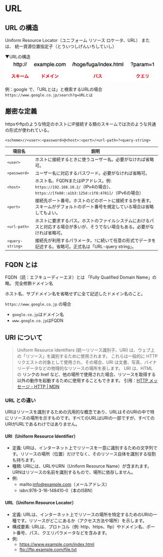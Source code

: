 # URL
## URL の構造
Uniform Resource Locator（ユニフォーム リソース ロケータ、URL）
または、
統一資源位置指定子（とういつしげんいちしていし）

▼URLの構造
![URLの構造](image/url.drawio.png)

例：google で、「URLとは」と検索するURLの場合
`https://www.google.co.jp/search?q=URLとは`


## 厳密な定義
httpsやftpのような特定のホストにIP接続する類のスキームでは次のような共通の形式が使われている。

`<scheme>//<user>:<password>@<host>:<port>/<url-path>?<query-string>`

| 項目名           | 説明                                                                                                                            |
| ---------------- | ------------------------------------------------------------------------------------------------------------------------------- |
| `<user>`         | ホストに接続するときに使うユーザー名。必要がなければ省略可。                                                                    |
| `<password>`     | ユーザー名に対応するパスワード。必要がなければ省略可。                                                                          |
| `<host>`         | ホスト名、FQDNまたはIPアドレス。例: `https://192.168.10.2/`（IPv4の場合）、`https://[fe80::a1b3:125d:c1f8:4781]/`（IPv6の場合） |
| `<port>`         | 接続先ポート番号。ホストのどのポートに接続するかを表す。スキームがデフォルトのポート番号を規定している場合は省略してもよい。    |
| `<url-path>`     | ホストに要求するパス。ホストのファイルシステムにおけるパスと対応する場合が多いが、そうでない場合もある。必要がなければ省略可。  |
| `<query-string>` | 接続先が利用するパラメータ。`?`に続いて任意の形式でデータを記述する。省略可。正式名は「URL-query string」。                     |

## FQDN とは
FQDN（読：エフキューディーエヌ）とは
「Fully Qualified Domain Name」の略。
完全修飾ドメイン名

ホスト名、サブドメイン名を省略せずに全て記述したドメイン名のこと。

`https://www.google.co.jp` の場合
- `google.co.jp`はドメイン名
- `www.google.co.jp`はFQDN

## URI について
> Uniform Resource Identifiers (統一リソース識別子、URI) は、ウェブ上の「リソース」を識別するために使用されます。
> これらは一般的に HTTP リクエストの対象として使用され、その場合、URI は文書、写真、バイナリーデータなどの物理的なリソースの場所を表します。
> URI は、HTML の <a> リンクの href など、他の場所で使用された場合、リソースを取得する以外の動作を起動するために使用することもできます。
引用：[HTTP メッセージ - HTTP | MDN](https://developer.mozilla.org/ja/docs/Web/HTTP/Messages)

### URL との違い
URIはリソースを識別するための汎用的な概念であり、URLはそのURIの中で特にリソースの場所を示すものです。すべてのURLはURIの一部ですが、すべてのURIがURLであるわけではありません。

#### URI（Uniform Resource Identifier）

- 定義: URIは、インターネット上でリソースを一意に識別するための文字列です。リソースの場所（位置）だけでなく、そのリソース自体を識別する役割も持ちます。
- 種類: URIには、URLやURN（Uniform Resource Name）が含まれます。URNはリソースの名前を識別するもので、場所に依存しません。
- 例:
  - mailto:info@example.com（メールアドレス）
  - isbn:978-3-16-148410-0（本のISBN）

#### URL（Uniform Resource Locator）

- 定義: URLは、インターネット上でリソースの場所を特定するためのURIの一種です。リソースがどこにあるか（アクセス方法や場所）を示します。
- 構成要素: URLは、プロトコル（例: http、https、ftp）やドメイン名、ポート番号、パス、クエリパラメータなどを含みます。
- 例:
  - https://www.example.com/index.html
  - ftp://ftp.example.com/file.txt